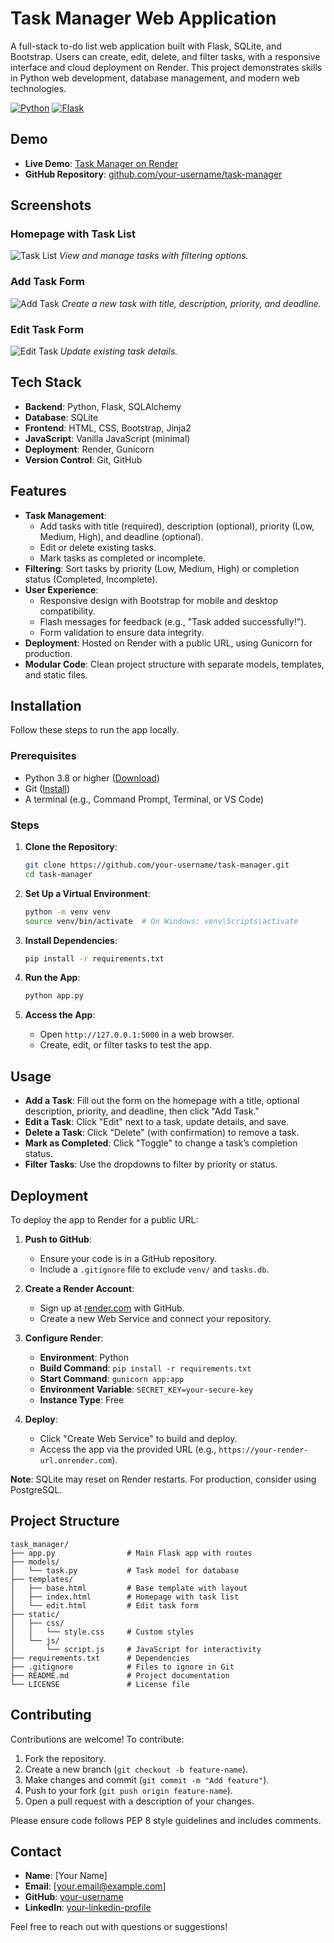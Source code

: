 # Task Manager Web Application

A full-stack to-do list web application built with Flask, SQLite, and Bootstrap. Users can create, edit, delete, and filter tasks, with a responsive interface and cloud deployment on Render. This project demonstrates skills in Python web development, database management, and modern web technologies.

[![Python](https://img.shields.io/badge/Python-3.8%2B-blue)](https://www.python.org/)
[![Flask](https://img.shields.io/badge/Flask-2.3.2-green)](https://flask.palletsprojects.com/)
## Demo
- **Live Demo**: [Task Manager on Render](https://your-render-url.onrender.com)
- **GitHub Repository**: [github.com/your-username/task-manager](https://github.com/your-username/task-manager)

## Screenshots
### Homepage with Task List
![Task List](screenshots/task_list.png)
*View and manage tasks with filtering options.*

### Add Task Form
![Add Task](screenshots/add_task.png)
*Create a new task with title, description, priority, and deadline.*

### Edit Task Form
![Edit Task](screenshots/edit_task.png)
*Update existing task details.*

## Tech Stack
- **Backend**: Python, Flask, SQLAlchemy
- **Database**: SQLite
- **Frontend**: HTML, CSS, Bootstrap, Jinja2
- **JavaScript**: Vanilla JavaScript (minimal)
- **Deployment**: Render, Gunicorn
- **Version Control**: Git, GitHub

## Features
- **Task Management**:
  - Add tasks with title (required), description (optional), priority (Low, Medium, High), and deadline (optional).
  - Edit or delete existing tasks.
  - Mark tasks as completed or incomplete.
- **Filtering**: Sort tasks by priority (Low, Medium, High) or completion status (Completed, Incomplete).
- **User Experience**:
  - Responsive design with Bootstrap for mobile and desktop compatibility.
  - Flash messages for feedback (e.g., "Task added successfully!").
  - Form validation to ensure data integrity.
- **Deployment**: Hosted on Render with a public URL, using Gunicorn for production.
- **Modular Code**: Clean project structure with separate models, templates, and static files.

## Installation
Follow these steps to run the app locally.

### Prerequisites
- Python 3.8 or higher ([Download](https://www.python.org/downloads/))
- Git ([Install](https://git-scm.com/downloads))
- A terminal (e.g., Command Prompt, Terminal, or VS Code)

### Steps
1. **Clone the Repository**:
   ```bash
   git clone https://github.com/your-username/task-manager.git
   cd task-manager
   ```

2. **Set Up a Virtual Environment**:
   ```bash
   python -m venv venv
   source venv/bin/activate  # On Windows: venv\Scripts\activate
   ```

3. **Install Dependencies**:
   ```bash
   pip install -r requirements.txt
   ```

4. **Run the App**:
   ```bash
   python app.py
   ```

5. **Access the App**:
   - Open `http://127.0.0.1:5000` in a web browser.
   - Create, edit, or filter tasks to test the app.

## Usage
- **Add a Task**: Fill out the form on the homepage with a title, optional description, priority, and deadline, then click "Add Task."
- **Edit a Task**: Click "Edit" next to a task, update details, and save.
- **Delete a Task**: Click "Delete" (with confirmation) to remove a task.
- **Mark as Completed**: Click "Toggle" to change a task’s completion status.
- **Filter Tasks**: Use the dropdowns to filter by priority or status.

## Deployment
To deploy the app to Render for a public URL:

1. **Push to GitHub**:
   - Ensure your code is in a GitHub repository.
   - Include a `.gitignore` file to exclude `venv/` and `tasks.db`.

2. **Create a Render Account**:
   - Sign up at [render.com](https://render.com) with GitHub.
   - Create a new Web Service and connect your repository.

3. **Configure Render**:
   - **Environment**: Python
   - **Build Command**: `pip install -r requirements.txt`
   - **Start Command**: `gunicorn app:app`
   - **Environment Variable**: `SECRET_KEY=your-secure-key`
   - **Instance Type**: Free

4. **Deploy**:
   - Click "Create Web Service" to build and deploy.
   - Access the app via the provided URL (e.g., `https://your-render-url.onrender.com`).

**Note**: SQLite may reset on Render restarts. For production, consider using PostgreSQL.

## Project Structure
```
task_manager/
├── app.py                # Main Flask app with routes
├── models/
│   └── task.py           # Task model for database
├── templates/
│   ├── base.html         # Base template with layout
│   ├── index.html        # Homepage with task list
│   └── edit.html         # Edit task form
├── static/
│   ├── css/
│   │   └── style.css     # Custom styles
│   └── js/
│       └── script.js     # JavaScript for interactivity
├── requirements.txt      # Dependencies
├── .gitignore            # Files to ignore in Git
├── README.md             # Project documentation
└── LICENSE               # License file
```

## Contributing
Contributions are welcome! To contribute:
1. Fork the repository.
2. Create a new branch (`git checkout -b feature-name`).
3. Make changes and commit (`git commit -m "Add feature"`).
4. Push to your fork (`git push origin feature-name`).
5. Open a pull request with a description of your changes.

Please ensure code follows PEP 8 style guidelines and includes comments.

## Contact
- **Name**: [Your Name]
- **Email**: [your.email@example.com]
- **GitHub**: [your-username](https://github.com/your-username)
- **LinkedIn**: [your-linkedin-profile](https://linkedin.com/in/your-profile)

Feel free to reach out with questions or suggestions!
